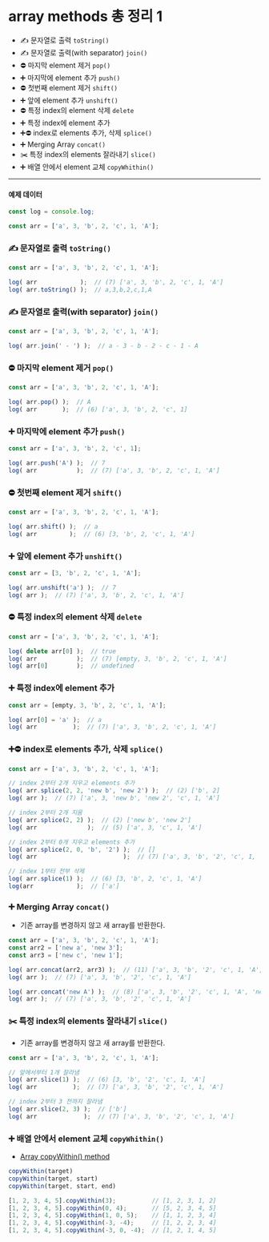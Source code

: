 # array methods 총 정리 1
- ✍️ 문자열로 출력 `toString()`
- ✍️ 문자열로 출력(with separator) `join()`
- ⛔️ 마지막 element 제거 `pop()`
- ➕ 마지막에 element 추가 `push()`
- ⛔️ 첫번째 element 제거 `shift()`
- ➕ 앞에 element 추가 `unshift()`
- ⛔️ 특정 index의 element 삭제 `delete`
- ➕ 특정 index에 element 추가
- ➕⛔ index로 elements 추가, 삭제 `splice()`
- ➕ Merging Array `concat()`
- ✂️ 특정 index의 elements 잘라내기 `slice()`
- ➕ 배열 안에서 element 교체 `copyWhithin()`

---

#### 예제 데이터
```javascript
const log = console.log;

const arr = ['a', 3, 'b', 2, 'c', 1, 'A'];
```

### ✍️ 문자열로 출력 `toString()`
```javascript
const arr = ['a', 3, 'b', 2, 'c', 1, 'A'];

log( arr            );  // (7) ['a', 3, 'b', 2, 'c', 1, 'A']
log( arr.toString() );  // a,3,b,2,c,1,A
```

### ✍️ 문자열로 출력(with separator) `join()`
```javascript
const arr = ['a', 3, 'b', 2, 'c', 1, 'A'];

log( arr.join(' - ') );  // a - 3 - b - 2 - c - 1 - A
```

### ⛔️ 마지막 element 제거 `pop()`
```javascript
const arr = ['a', 3, 'b', 2, 'c', 1, 'A'];

log( arr.pop() );  // A
log( arr       );  // (6) ['a', 3, 'b', 2, 'c', 1]
```

### ➕ 마지막에 element 추가 `push()`
```javascript
const arr = ['a', 3, 'b', 2, 'c', 1];

log( arr.push('A') );  // 7
log( arr           );  // (7) ['a', 3, 'b', 2, 'c', 1, 'A']
```

### ⛔️ 첫번째 element 제거 `shift()`
```javascript
const arr = ['a', 3, 'b', 2, 'c', 1, 'A'];

log( arr.shift() );  // a
log( arr         );  // (6) [3, 'b', 2, 'c', 1, 'A']
```

### ➕ 앞에 element 추가 `unshift()`
```javascript
const arr = [3, 'b', 2, 'c', 1, 'A'];

log( arr.unshift('a') );  // 7
log( arr );  // (7) ['a', 3, 'b', 2, 'c', 1, 'A']
```

### ⛔️ 특정 index의 element 삭제 `delete`
```javascript
const arr = ['a', 3, 'b', 2, 'c', 1, 'A'];

log( delete arr[0] );  // true
log( arr           );  // (7) [empty, 3, 'b', 2, 'c', 1, 'A']
log( arr[0]        );  // undefined
```

### ➕ 특정 index에 element 추가
```javascript
const arr = [empty, 3, 'b', 2, 'c', 1, 'A'];

log( arr[0] = 'a' );  // a
log( arr          );  // (7) ['a', 3, 'b', 2, 'c', 1, 'A']
```

### ➕⛔ index로 elements 추가, 삭제 `splice()`
```javascript
const arr = ['a', 3, 'b', 2, 'c', 1, 'A'];

// index 2부터 2개 지우고 elements 추가
log( arr.splice(2, 2, 'new b', 'new 2') );  // (2) ['b', 2]
log( arr );  // (7) ['a', 3, 'new b', 'new 2', 'c', 1, 'A']

// index 2부터 2개 지움
log( arr.splice(2, 2) );  // (2) ['new b', 'new 2']
log( arr              );  // (5) ['a', 3, 'c', 1, 'A']

// index 2부터 0개 지우고 elements 추가
log( arr.splice(2, 0, 'b', '2') );  // []
log( arr                        );  // (7) ['a', 3, 'b', '2', 'c', 1, 'A']

// index 1부터 전부 삭제
log( arr.splice(1) );  // (6) [3, 'b', 2, 'c', 1, 'A']
log(arr            );  // ['a']
```

### ➕ Merging Array `concat()`
- 기존 array를 변경하지 않고 새 array를 반환한다.
```javascript
const arr = ['a', 3, 'b', 2, 'c', 1, 'A'];
const arr2 = ['new a', 'new 3'];
const arr3 = ['new c', 'new 1'];

log( arr.concat(arr2, arr3) );  // (11) ['a', 3, 'b', '2', 'c', 1, 'A', 'new a', 'new 3', 'new c', 'new 1']
log( arr );  // (7) ['a', 3, 'b', '2', 'c', 1, 'A']

log( arr.concat('new A') );  // (8) ['a', 3, 'b', '2', 'c', 1, 'A', 'new A']
log( arr );  // (7) ['a', 3, 'b', '2', 'c', 1, 'A']
```

### ✂️ 특정 index의 elements 잘라내기 `slice()`
- 기존 array를 변경하지 않고 새 array를 반환한다.
```javascript
const arr = ['a', 3, 'b', 2, 'c', 1, 'A'];

// 앞에서부터 1개 잘라냄
log( arr.slice(1) );  // (6) [3, 'b', '2', 'c', 1, 'A']
log( arr          );  // (7) ['a', 3, 'b', '2', 'c', 1, 'A']

// index 2부터 3 전까지 잘라냄
log( arr.slice(2, 3) );  // ['b']
log( arr             );  // (7) ['a', 3, 'b', '2', 'c', 1, 'A']
```

### ➕ 배열 안에서 element 교체 `copyWhithin()`
- [Array copyWithin() method]([20210828]_array_copywithin.md)
```javascript
copyWithin(target)
copyWithin(target, start)
copyWithin(target, start, end)
```
```javascript
[1, 2, 3, 4, 5].copyWithin(3);          // [1, 2, 3, 1, 2]
[1, 2, 3, 4, 5].copyWithin(0, 4);       // [5, 2, 3, 4, 5]
[1, 2, 3, 4, 5].copyWithin(1, 0, 5);    // [1, 1, 2, 3, 4]
[1, 2, 3, 4, 5].copyWithin(-3, -4);     // [1, 2, 2, 3, 4]
[1, 2, 3, 4, 5].copyWithin(-3, 0, -4);  // [1, 2, 1, 4, 5]
```
